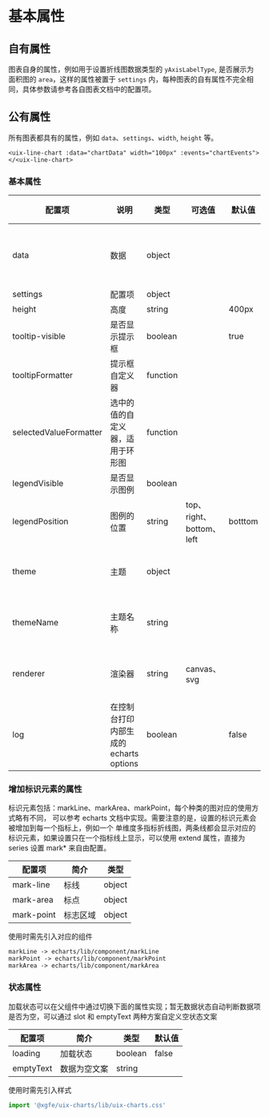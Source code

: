 # 基本属性

## 自有属性

图表自身的属性，例如用于设置折线图数据类型的 `yAxisLabelType`, 是否展示为面积图的 `area`，这样的属性被置于 `settings` 内，每种图表的自有属性不完全相同，具体参数请参考各自图表文档中的配置项。

## 公有属性

所有图表都具有的属性，例如 `data`、`settings`、`width`, `height` 等。

```
<uix-line-chart :data="chartData" width="100px" :events="chartEvents"></<uix-line-chart>
```

### 基本属性

| 配置项                 | 说明                                   | 类型     | 可选值                   | 默认值  | 用法                                                                     |
| ---------------------- | -------------------------------------- | -------- | ------------------------ | ------- | ------------------------------------------------------------------------ |
| data                   | 数据                                   | object   |                          |         | 参见数据页                                                               |
| settings               | 配置项                                 | object   |                          |         |                                                                          |
| height                 | 高度                                   | string   |                          | 400px   |                                                                          |
| tooltip\-visible       | 是否显示提示框                         | boolean  |                          | true    |                                                                          |
| tooltipFormatter       | 提示框自定义器                         | function |                          |         |                                                                          |
| selectedValueFormatter | 选中的值的自定义器，适用于环形图       | function |                          |         |                                                                          |
| legendVisible          | 是否显示图例                           | boolean  |                          |         |                                                                          |
| legendPosition         | 图例的位置                             | string   | top、right、bottom、left | botttom |                                                                          |
| theme                  | 主题                                   | object   |                          |         | [参见文档](https://echarts.apache.org/zh/api.html#echarts.init)          |
| themeName              | 主题名称                               | string   |                          |         | [参见文档](https://echarts.apache.org/zh/api.html#echarts.registerTheme) |
| renderer               | 渲染器                                 | string   | canvas、svg              |         | [参见文档](https://echarts.apache.org/zh/api.html#echarts.init)          |
| log                    | 在控制台打印内部生成的 echarts options | boolean  |                          | false   |                                                                          |

### 增加标识元素的属性

标识元素包括：markLine、markArea、markPoint，每个种类的图对应的使用方式略有不同， 可以参考 echarts 文档中实现。需要注意的是，设置的标识元素会被增加到每一个指标上，例如一个 单维度多指标折线图，两条线都会显示对应的标识元素，如果设置只在一个指标线上显示，可以使用 extend 属性，直接为 series 设置 mark\* 来自由配置。

| 配置项     | 简介     | 类型   |
| ---------- | -------- | ------ |
| mark-line  | 标线     | object |
| mark-area  | 标点     | object |
| mark-point | 标志区域 | object |

使用时需先引入对应的组件

```
markLine -> echarts/lib/component/markLine
markPoint -> echarts/lib/component/markPoint
markArea -> echarts/lib/component/markArea
```

### 状态属性

加载状态可以在父组件中通过切换下面的属性实现；暂无数据状态自动判断数据项是否为空，可以通过 slot 和 emptyText 两种方案自定义空状态文案

| 配置项    | 简介         | 类型    | 默认值 |
| --------- | ------------ | ------- | ------ |
| loading   | 加载状态     | boolean | false  |
| emptyText | 数据为空文案 | string  |        |

使用时需先引入样式

```javascript
import '@xgfe/uix-charts/lib/uix-charts.css'
```
